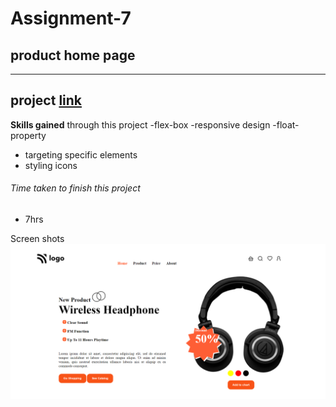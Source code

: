  
 # Assignment-7

 ## product home page

---

 ## project  [link](http://127.0.0.1:5500/index7.html)


 **Skills gained** through this project
 -flex-box
 -responsive design
 -float-property
 - targeting specific elements
 - styling icons

 


###### Time taken to finish this project
- 7hrs

Screen shots 
![street style landing page!](.//screenshot/producrt%20home%20page.png)